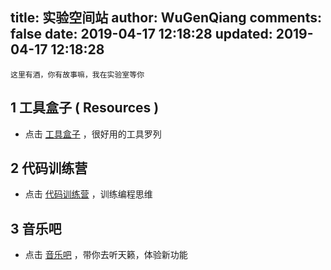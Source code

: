title: 实验空间站
author: WuGenQiang
comments: false
date: 2019-04-17 12:18:28
updated: 2019-04-17 12:18:28
---
    这里有酒，你有故事嘛，我在实验室等你

## 1 工具盒子 ( Resources )

* 点击 <a href="/laboratory/toolBox/index.html">工具盒子</a> ，很好用的工具罗列

## 2 代码训练营

* 点击 <a href="/laboratory/trainingCamp/index.html">代码训练营</a> ，训练编程思维

## 3 音乐吧


* 点击 <a href="/laboratory/music/index.html">音乐吧</a> ，带你去听天籁，体验新功能